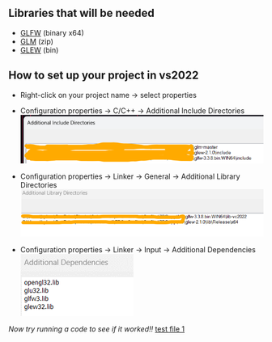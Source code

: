 ## Libraries that will be needed
- [GLFW](http://www.glfw.org/download.html) (binary x64)
- [GLM](https://github.com/g-truc/glm/releases) (zip)
- [GLEW](http://glew.sourceforge.net/) (bin)

## How to set up your project in vs2022
- Right-click on your project name -> select properties
- Configuration properties -> C/C++ -> Additional Include Directories
![Additional Include Directories](pics/Picture1.png)

- Configuration properties -> Linker -> General -> Additional Library Directories
![Additional Library Directories](pics/Picture2.png)

- Configuration properties -> Linker -> Input -> Additional Dependencies
![Additional Dependencies](pics/Picture3.png)

*Now try running a code  to see if it worked!!*
[test file 1](tester/test1.cpp)